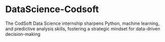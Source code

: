# DataScience-Codsoft
The CodSoft Data Science internship sharpens Python, machine learning, and predictive analysis skills, fostering a strategic mindset for data-driven decision-making
